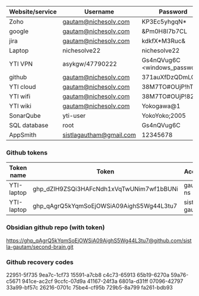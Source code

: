 
| Website/service | Username                                            | Password                      |
| --------------- | --------------------------------------------------- | ----------------------------- |
| Zoho            | [gautam@nichesolv.com](mailto:gautam@nichesolv.com) | KP3Ec5yhgqN*                  |
| google          | [gautam@nichesolv.com](mailto:gautam@nichesolv.com) | &Pm0H8l7b7CL                  |
| jira            | [gautam@nichesolv.com](mailto:gautam@nichesolv.com) | kdkfX*M3Ruc&                  |
| Laptop          | nichesolve22                                        | nichesolve22                  |
| YTI VPN         | asykgw/47790222                                     | Gs4nQVug6C <windows_password> |
| github          | [gautam@nichesolv.com](mailto:gautam@nichesolv.com) | 371auXfDzQDmLCv               |
| YTI cloud       | [gautam@nichesolv.com](mailto:gautam@nichesolv.com) | 38M7TO#OUjP!hT                |
| YTI wifi        | [gautam@nichesolv.com](mailto:gautam@nichesolv.com) | 38M7TO#OUjP!82                |
| YTI wiki        | [gautam@nichesolv.com](mailto:gautam@nichesolv.com) | Yokogawa@1                    |
| SonarQube       | yti-user                                            | YokoYoko;2005                 |
| SQL database    | root                                                | Gs4nQVug6C                    |
| AppSmith        | sistlagautham@gmail.com                             | 12345678                      |
### Github tokens

| Token name | Token                                    | Account       |
| ---------- | ---------------------------------------- | ------------- |
| YTI-laptop | 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 | gautam-ns     |
| YTI-laptop | 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 | sistla-gautam |
### Obsidian github repo (with token)
[https://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@github.com/sistla-gautam/second-brain.git](https://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@github.com/sistla-gautam/second-brain.git)
### Github recovery codes
22951-5f735 9ea7c-1cf73 15591-a7cb8 c4c73-65913 65b19-6270a 59a76-c5671 941ce-ac2cf 9ccfc-07d9a 41167-24f3a 6801a-d31ff 07096-42797 33a99-bf57c 26216-0701c 75be4-cf95b 729b5-8a799 fa261-bdb93